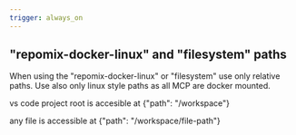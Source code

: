 ```yaml
---
trigger: always_on
---
```


## "repomix-docker-linux" and "filesystem" paths

When using the "repomix-docker-linux" or "filesystem" use only relative paths. Use also only linux style paths as all MCP are docker mounted.

vs code project root is accesible at {"path": "/workspace"}

any file is accessible at {"path": "/workspace/file-path"}
